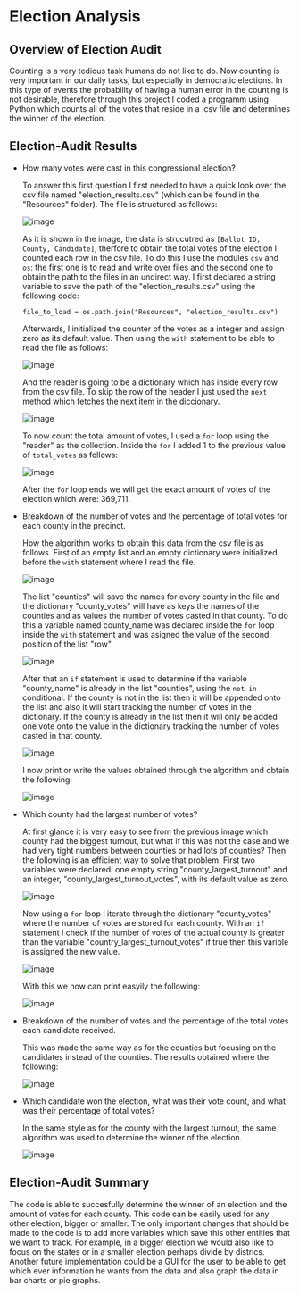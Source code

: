 # Election Analysis
## Overview of Election Audit
Counting is a very tedious task humans do not like to do. Now counting is very important in our daily tasks, but especially in democratic elections. In this type of events the probability of having a human error in the counting is not desirable, therefore through this project I coded a programm using Python which counts all of the votes that reside in a .csv file and determines the winner of the election.
## Election-Audit Results
- How many votes were cast in this congressional election?

  To answer this first question I first needed to have a quick look over the csv file named "election_results.csv" (which can be found in the "Resources" folder). The file is structured as follows:
  
  ![image](https://user-images.githubusercontent.com/89402038/135693614-0c12588b-4153-463c-8e73-11aef962ec21.png)
  
  As it is shown in the image, the data is strucutred as `[Ballot ID, County, Candidate]`, therfore to obtain the total votes of the election I counted each row in the csv file. To do this I use the modules `csv` and `os`: the first one is to read and write over files and the second one to obtain the path to the files in an undirect way. I first declared a string variable to save the path of the "election_results.csv" using the following code:
  
  `file_to_load = os.path.join("Resources", "election_results.csv")`
  
  Afterwards, I initialized the counter of the votes as a integer and assign zero as its default value. Then using the `with` statement to be able to read the file as follows:
  
  ![image](https://user-images.githubusercontent.com/89402038/135728527-e657cd5f-0cd8-464f-bea1-470c7a810b75.png)
   
  And the reader is going to be a dictionary which has inside every row from the csv file. To skip the row of the header I just used the `next` method which fetches the next item in the diccionary.
  
  ![image](https://user-images.githubusercontent.com/89402038/135728606-13714aa9-ca25-487e-8b55-aaf3a3d2a703.png)
  
  To now count the total amount of votes, I used a `for` loop using the "reader" as the collection. Inside the `for` I added 1 to the previous value of `total_votes` as follows:
  
  ![image](https://user-images.githubusercontent.com/89402038/135728755-ef037067-9f8a-4ec1-a8af-3204ea731d59.png)
  
  After the `for` loop ends we will get the exact amount of votes of the election which were: 369,711.

- Breakdown of the number of votes and the percentage of total votes for each county in the precinct.
  
  How the algorithm works to obtain this data from the csv file is as follows. First of an empty list and an empty dictionary were initialized before the `with` statement where I read the file.
  
  ![image](https://user-images.githubusercontent.com/89402038/135734135-a25a8432-8844-4ed9-9bcf-83e5f7e3dc5f.png)
  
  The list "counties" will save the names for every county in the file and the dictionary "county_votes" will have as keys the names of the counties and as values the number of votes casted in that county. To do this a variable named county_name was declared inside the `for` loop inside the `with` statement and was asigned the value of the second position of the list "row".
  
  ![image](https://user-images.githubusercontent.com/89402038/135734200-05b3331d-2b1b-4d86-a832-c0c6c7323bd6.png)
  
  After that an `if` statement is used to determine if the variable "county_name" is already in the list "counties", using the `not in` conditional. If the county is not in the list then it will be appended onto the list and also it will start tracking the number of votes in the dictionary. If the county is already in the list then it will only be added one vote onto the value in the dictionary tracking the number of votes casted in that county.
  
  ![image](https://user-images.githubusercontent.com/89402038/135734323-a3a88d5d-cced-4cd3-b053-964151444c61.png)
  
  I now print or write the values obtained through the algorithm and obtain the following:
  
  ![image](https://user-images.githubusercontent.com/89402038/135734357-fb7afcd9-d25b-4d3f-b72c-5a459872e15a.png)
  
- Which county had the largest number of votes?
  
  At first glance it is very easy to see from the previous image which county had the biggest turnout, but what if this was not the case and we had very tight numbers between counties or had lots of counties? Then the following is an efficient way to solve that problem. First two variables were declared: one empty string "county_largest_turnout" and an integer, "county_largest_turnout_votes", with its default value as zero. 
  
  ![image](https://user-images.githubusercontent.com/89402038/135734770-822eb256-644c-48ef-a2ba-3e928057d889.png)
  
  Now using a `for` loop I iterate through the dictionary "county_votes" where the number of votes are stored for each county. With an `if` statement I check if the number of votes of the actual county is greater than the variable "country_largest_turnout_votes" if true then this varible is assigned the new value.
  
  ![image](https://user-images.githubusercontent.com/89402038/135734832-8f70b43f-ab52-40b8-adbb-291f05e0f37b.png)
  
  With this we now can print easyily the following:
  
  ![image](https://user-images.githubusercontent.com/89402038/135734850-7b569bc4-3d58-4d4f-be05-c392264dd881.png)
  
- Breakdown of the number of votes and the percentage of the total votes each candidate received.
  
  This was made the same way as for the counties but focusing on the candidates instead of the counties. The results obtained where the following:
  
  ![image](https://user-images.githubusercontent.com/89402038/135734889-e5e5834c-3ae8-4e39-9486-7123acaac2a1.png)
  
- Which candidate won the election, what was their vote count, and what was their percentage of total votes?
  
  In the same style as for the county with the largest turnout, the same algorithm was used to determine the winner of the election. 
  
  ![image](https://user-images.githubusercontent.com/89402038/135734903-2e50b913-90be-4851-972d-a4e169bc3e7d.png)
  
## Election-Audit Summary
The code is able to succesfully determine the winner of an election and the amount of votes for each county. This code can be easily used for any other election, bigger or smaller. The only important changes that should be made to the code is to add more variables which save this other entities that we want to track. For example, in a bigger election we would also like to focus on the states or in a smaller election perhaps divide by districs. Another future implementation could be a GUI for the user to be able to get which ever information he wants from the data and also graph the data in bar charts or pie graphs. 

